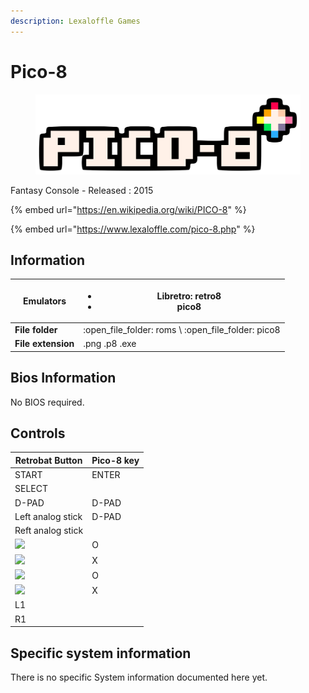 ```yaml
---
description: Lexaloffle Games
---
```


# Pico-8

<figure><img src="https://raw.githubusercontent.com/fabricecaruso/es-theme-carbon/52ff37c9e265587d006945a2ba695b5a962b3a3d/art/logos/pico8.svg" alt=""><figcaption></figcaption></figure>

Fantasy Console - Released : 2015

{% embed url="https://en.wikipedia.org/wiki/PICO-8" %}

{% embed url="https://www.lexaloffle.com/pico-8.php" %}

## Information

| **Emulators**      | <ul><li>Libretro: retro8</li><li>pico8</li></ul>       |
| ------------------ | ------------------------------------------------------ |
| **File folder**    | :open\_file\_folder: roms \ :open\_file\_folder: pico8 |
| **File extension** | .png .p8 .exe                                          |

## Bios Information

No BIOS required.

## Controls

| Retrobat Button                                       | Pico-8 key |
| ----------------------------------------------------- | ---------- |
| START                                                 | ENTER      |
| SELECT                                                |            |
| D-PAD                                                 | D-PAD      |
| Left analog stick                                     | D-PAD      |
| Reft analog stick                                     |            |
| ![](<../../../.gitbook/assets/image (2) (1) (1).png>) | O          |
| ![](<../../../.gitbook/assets/image (1) (2) (1).png>) | X          |
| ![](<../../../.gitbook/assets/image (4) (1).png>)     | O          |
| ![](<../../../.gitbook/assets/image (3) (1) (2).png>) | X          |
| L1                                                    |            |
| R1                                                    |            |

## Specific system information

There is no specific System information documented here yet.
